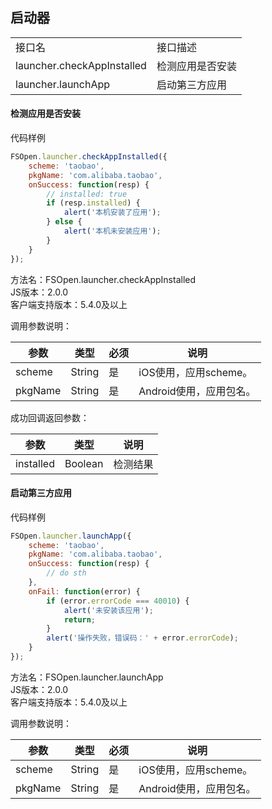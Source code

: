 ## 启动器  

<table>
   <tr>
      <td>接口名</td>
      <td>接口描述</td>
   </tr>
	<tr>
      <td>launcher.checkAppInstalled</td>
      <td>检测应用是否安装</td>
   </tr>
   <tr>
      <td>launcher.launchApp</td>
      <td>启动第三方应用</td>
   </tr>
</table>

#### 检测应用是否安装
 
代码样例
```javascript
FSOpen.launcher.checkAppInstalled({
    scheme: 'taobao',
    pkgName: 'com.alibaba.taobao',
    onSuccess: function(resp) {
        // installed: true
        if (resp.installed) {
            alert('本机安装了应用');
        } else {
            alert('本机未安装应用');
        }
    }
});
``` 

方法名：FSOpen.launcher.checkAppInstalled   
JS版本：2.0.0  
客户端支持版本：5.4.0及以上  

调用参数说明：    

| 参数      | 类型        | 必须 | 说明         |
| ----------| ------------| -----| -------------|
| scheme    | String      | 是   | iOS使用，应用scheme。 |
| pkgName   | String      | 是   | Android使用，应用包名。 |

成功回调返回参数：     

| 参数      | 类型            | 说明                |
| ----------| ----------------| --------------------|
| installed | Boolean         | 检测结果 |


#### 启动第三方应用    

代码样例
```javascript
FSOpen.launcher.launchApp({
    scheme: 'taobao',
    pkgName: 'com.alibaba.taobao',
    onSuccess: function(resp) {
        // do sth
    },
    onFail: function(error) {
        if (error.errorCode === 40010) {
            alert('未安装该应用');
            return;
        }
        alert('操作失败，错误码：' + error.errorCode);
    }
});
``` 

方法名：FSOpen.launcher.launchApp   
JS版本：2.0.0  
客户端支持版本：5.4.0及以上  

调用参数说明：    

| 参数      | 类型        | 必须 | 说明         |
| ----------| ------------| -----| -------------|
| scheme    | String      | 是   | iOS使用，应用scheme。 |
| pkgName   | String      | 是   | Android使用，应用包名。 |
